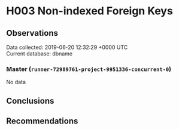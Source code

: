 # H003 Non-indexed Foreign Keys #

## Observations ##
Data collected: 2019-06-20 12:32:29 +0000 UTC  
Current database: dbname  

### Master (`runner-72989761-project-9951336-concurrent-0`) ###


No data


## Conclusions ##


## Recommendations ##


